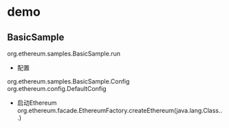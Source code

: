 # demo 

##  BasicSample
org.ethereum.samples.BasicSample.run

* 配置  

org.ethereum.samples.BasicSample.Config
org.ethereum.config.DefaultConfig

* 启动Ethereum
org.ethereum.facade.EthereumFactory.createEthereum(java.lang.Class...)
